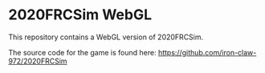 # 2020FRCSim WebGL

This repository contains a WebGL version of 2020FRCSim.

The source code for the game is found here: https://github.com/iron-claw-972/2020FRCSim
